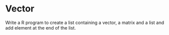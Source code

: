 # Vector
Write a R program to create a list containing a vector, a matrix and a list and add element at the end of the list.
